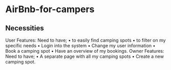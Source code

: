 # AirBnb-for-campers
## Necessities 
User Features: Need to have;
• to easily find camping spots
• to filter on my specific needs
• Login into the system
• Change my user information
• Book a camping spot
• Have an overview of my bookings. 
Owner Features: Need to have; 
• A separate page with all my camping  spots 
• Create a new camping spot.

